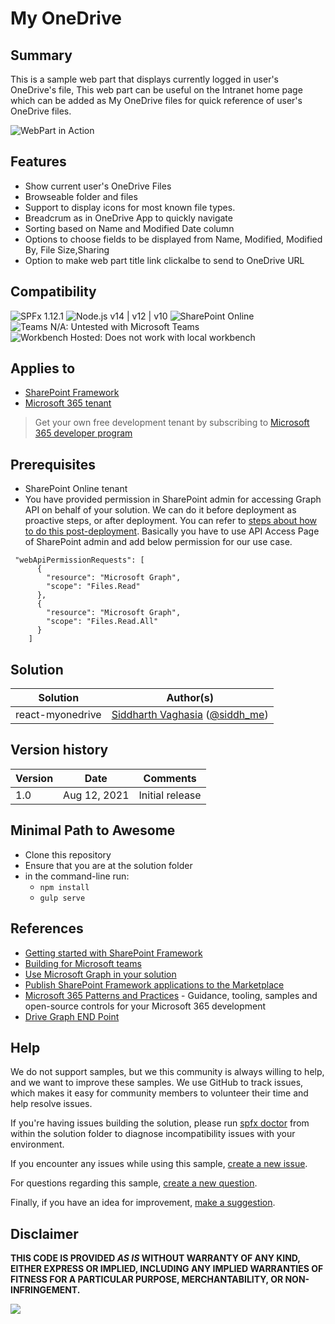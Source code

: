 # My OneDrive

## Summary

This is a sample web part that displays currently logged in user's OneDrive's file,
This web part can be useful on the Intranet home page which can be added as My OneDrive files for quick reference of user's OneDrive files.

![WebPart in Action](./assets/MyOneDriveInAction.gif)


## Features

* Show current user's OneDrive Files
* Browseable folder and files
* Support to display icons for most known file types.
* Breadcrum as in OneDrive App to quickly navigate
* Sorting based on Name and Modified Date column
* Options to choose fields to be displayed from Name, Modified, Modified By, File Size,Sharing
* Option to make web part title link clickalbe to send to OneDrive URL

## Compatibility


![SPFx 1.12.1](https://img.shields.io/badge/SPFx-1.12.1-green.svg)
![Node.js v14 | v12 | v10](https://img.shields.io/badge/Node.js-v14%20%7C%20v12%20%7C%20v10-green.svg) 
![SharePoint Online](https://img.shields.io/badge/SharePoint-Online-yellow.svg)
![Teams N/A: Untested with Microsoft Teams](https://img.shields.io/badge/Teams-N%2FA-lightgrey.svg "Untested with Microsoft Teams") 
![Workbench Hosted: Does not work with local workbench](https://img.shields.io/badge/Workbench-Hosted-yellow.svg "Does not work with local workbench")

## Applies to

- [SharePoint Framework](https://aka.ms/spfx)
- [Microsoft 365 tenant](https://docs.microsoft.com/en-us/sharepoint/dev/spfx/set-up-your-developer-tenant)

> Get your own free development tenant by subscribing to [Microsoft 365 developer program](http://aka.ms/o365devprogram)

## Prerequisites

* SharePoint Online tenant
* You have provided permission in SharePoint admin for accessing Graph API on behalf of your solution. We can do it before deployment as proactive steps, or after deployment. You can refer to [steps about how to do this post-deployment](https://docs.microsoft.com/en-us/sharepoint/dev/spfx/use-aad-tutorial#deploy-the-solution-and-grant-permissions). Basically you have to use API Access Page of SharePoint admin and add below permission for our use case. 

```
 "webApiPermissionRequests": [
      {
        "resource": "Microsoft Graph",
        "scope": "Files.Read"
      },
      {
        "resource": "Microsoft Graph",
        "scope": "Files.Read.All"
      }
    ]

```

## Solution

Solution|Author(s)
--------|---------
react-myonedrive | [Siddharth Vaghasia](https://github.com/siddharth-vaghasia) ([@siddh_me](https://twitter.com/siddh_me))

## Version history

Version|Date|Comments
-------|----|--------
1.0|Aug 12, 2021|Initial release



## Minimal Path to Awesome

- Clone this repository
- Ensure that you are at the solution folder
- in the command-line run:
  - `npm install`
  - `gulp serve`


## References

- [Getting started with SharePoint Framework](https://docs.microsoft.com/en-us/sharepoint/dev/spfx/set-up-your-developer-tenant)
- [Building for Microsoft teams](https://docs.microsoft.com/en-us/sharepoint/dev/spfx/build-for-teams-overview)
- [Use Microsoft Graph in your solution](https://docs.microsoft.com/en-us/sharepoint/dev/spfx/web-parts/get-started/using-microsoft-graph-apis)
- [Publish SharePoint Framework applications to the Marketplace](https://docs.microsoft.com/en-us/sharepoint/dev/spfx/publish-to-marketplace-overview)
- [Microsoft 365 Patterns and Practices](https://aka.ms/m365pnp) - Guidance, tooling, samples and open-source controls for your Microsoft 365 development
- [Drive Graph END Point](https://docs.microsoft.com/en-us/graph/api/resources/driveitem?view=graph-rest-1.0)

## Help

We do not support samples, but we this community is always willing to help, and we want to improve these samples. We use GitHub to track issues, which makes it easy for  community members to volunteer their time and help resolve issues.

If you're having issues building the solution, please run [spfx doctor](https://pnp.github.io/cli-microsoft365/cmd/spfx/spfx-doctor/) from within the solution folder to diagnose incompatibility issues with your environment.

If you encounter any issues while using this sample, [create a new issue](https://github.com/pnp/sp-dev-fx-webparts/issues/new?assignees=&labels=Needs%3A+Triage+%3Amag%3A%2Ctype%3Abug-suspected%2Csample%3A%20react-myonedrive&template=bug-report.yml&sample=react-myonedrive&authors=@YOURGITHUBUSERNAME&title=react-myonedrive%20-%20).

For questions regarding this sample, [create a new question](https://github.com/pnp/sp-dev-fx-webparts/issues/new?assignees=&labels=Needs%3A+Triage+%3Amag%3A%2Ctype%3Aquestion%2Csample%3A%20react-myonedrive&template=question.yml&sample=react-myonedrive&authors=@YOURGITHUBUSERNAME&title=react-myonedrive%20-%20).

Finally, if you have an idea for improvement, [make a suggestion](https://github.com/pnp/sp-dev-fx-webparts/issues/new?assignees=&labels=Needs%3A+Triage+%3Amag%3A%2Ctype%3Aenhancement%2Csample%3A%20react-myonedrive&template=question.yml&sample=react-myonedrive&authors=@YOURGITHUBUSERNAME&title=react-myonedrive%20-%20).


## Disclaimer

**THIS CODE IS PROVIDED *AS IS* WITHOUT WARRANTY OF ANY KIND, EITHER EXPRESS OR IMPLIED, INCLUDING ANY IMPLIED WARRANTIES OF FITNESS FOR A PARTICULAR PURPOSE, MERCHANTABILITY, OR NON-INFRINGEMENT.**


<img src="https://pnptelemetry.azurewebsites.net/sp-dev-fx-webparts/samples/react-myonedrive" />
